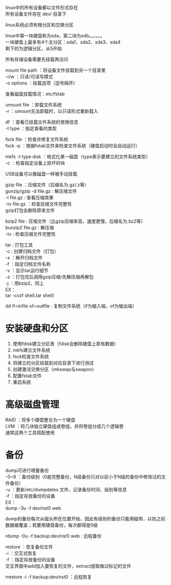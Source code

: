 linux中的所有设备都以文件形式存在  
所有设备文件存在 dev/ 目录下  

linux系统必须有根分区和交换分区  

linux中第一块硬盘称为sda，第二块为sdb。。。。。。  
一块硬盘上最多有4个主分区：sda1、sda2、sda3、sda4  
剩下的为逻辑分区，从5开始  

所有存储设备需要先挂载再访问  

mount file path ：将设备文件挂载到另一个目录里  
-r/w ：只读/可读写模式  
-o options ：挂载选项（逗号隔开）

查看磁盘挂载情况：etc/fstab  

umount file ：卸载文件系统  
-r ：umount无法卸载时，以只读形式重新载入   

df ：查看已挂载文件系统的使用信息  
-t type ：指定查看的类型  

fsck file ：检查并修复文件系统  
fsck -p ：根据fstab文件来检查文件系统（硬盘启动时会自动运行）  

mkfs -t type disk ：格式化某一磁盘（type表示要建立的文件系统类型）  
-c ：检查指定设备上损坏的块  

USB设备可以像磁盘一样被手动挂载  

gzip file ：压缩文件（后缀名为.gz/.z等）  
gunzip/gzip -d file.gz : 解压缩文件  
-l file.gz : 查看压缩效果  
-tv file.gz ：检查压缩文件完整性  
gzip打包会删除原来文件  

bzip2 file : 压缩文件（比gzip压缩率高，速度更慢，后缀名为.bz2等）  
bunzip2 file.gz : 解压缩  
-tv : 检查压缩文件完整性  

tar : 打包工具  
-c : 创建归档文件（打包）  
-x ：解开归档文件  
-f ：指定归档文件名称  
-v ：显示tar运行细节  
-z ：打包完后调用gzip压缩/先解压缩再解包  
-j ：用bzip2，同上  
EX：  
tar -cvzf shell.tar shell/  

dd if=infile of=outfile : 复制文件系统（if为输入端，of为输出端）  

# 安装硬盘和分区  

1. 使用fdisk建立分区表（fdisk会删除硬盘上原有数据）  
2. mkfs建立文件系统  
3. fsck检查文件系统  
4. 将建立的分区挂载到对应目录下进行测试  
5. 创建激活交换分区（mkswap与swapon）  
6. 配置fstab文件  
7. 重启系统  

# 高级磁盘管理  

RAID ：将多个硬盘整合为一个硬盘  
LVM ：将几块独立硬盘组成卷组，并将卷组分成几个逻辑卷  
通常这两个工具搭配使用  

# 备份  

dump可进行增量备份  
-0~9 ：备份级别（0是完整备份，N级备份只对以前小于N级的备份中修改过的文件备份）  
-u ：更新/etc/dumpdates 文件，记录备份时间、级别等信息  
-f ：指定存放备份的设备  
EX：  
dump -3u -f dev/nst0 web  

dump的备份每次从磁头所在位置开始，因此有级别的备份只能用磁带，以防之前数据被覆盖；若要用硬盘备份，每次都得是0级  

rdump -0u -f backup:dev/nst0 web : 远程备份  

restore ：恢复备份文件  
-i ：交互式恢复  
-f ：指定存放备份的设备  
交互界面中add加入要恢复的文件，extract提取做过标记的文件

rrestore -i -f backup:dev/nst0 ：远程恢复  

